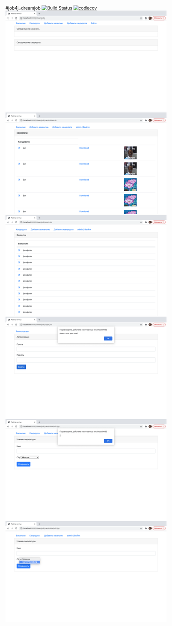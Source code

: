 #job4j_dreamjob
[![Build Status](https://travis-ci.org/grigan-uragan/job4j_dreamjob.svg?branch=master)](https://travis-ci.org/grigan-uragan/job4j_dreamjob)
[![codecov](https://codecov.io/gh/grigan-uragan/job4j_dreamjob/branch/master/graph/badge.svg)](https://codecov.io/gh/grigan-uragan/job4j_dreamjob)
![alt text](images/3.png)
![alt text](images/6.png)
![alt text](images/1.png)
![alt text](images/4.png)
![alt text](images/5.png)
![alt text](images/2.png)
